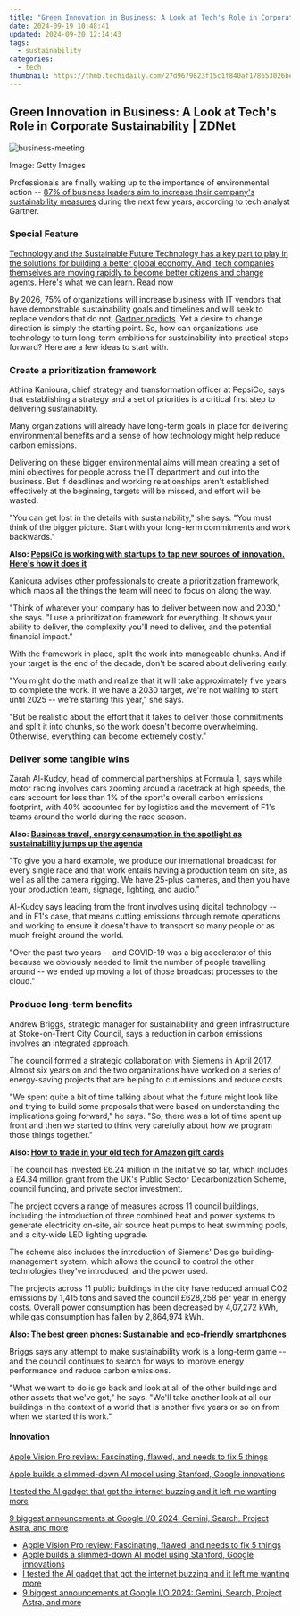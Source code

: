 ```yaml
---
title: "Green Innovation in Business: A Look at Tech's Role in Corporate Sustainability | ZDNet"
date: 2024-09-19 10:48:41
updated: 2024-09-20 12:14:43
tags:
  - sustainability
categories:
  - tech
thumbnail: https://thmb.techidaily.com/27d9679823f15c1f840af178653026beb0d15afa85251ef89317616bbcd9f8d8.jpg
---
```


## Green Innovation in Business: A Look at Tech's Role in Corporate Sustainability | ZDNet

![business-meeting](https://www.zdnet.com/a/img/resize/3e3e7af1915b419d4054921dd7e033866ee9fa72/2023/01/31/7e096cd2-a818-4483-ae73-5c108b7ae7b0/business-meeting.jpg?auto=webp&width=1280)

Image: Getty Images

Professionals are finally waking up to the importance of environmental action -- [87% of business leaders aim to increase their company's sustainability measures](https://www.zdnet.com/article/sustainability-initiatives-wont-just-save-the-planet-theyll-save-your-company-too/) during the next few years, according to tech analyst Gartner.

### Special Feature

[Technology and the Sustainable Future Technology has a key part to play in the solutions for building a better global economy. And, tech companies themselves are moving rapidly to become better citizens and change agents. Here's what we can learn.  Read now](https://www.zdnet.com/topic/technology-and-the-sustainable-future/)

By 2026, 75% of organizations will increase business with IT vendors that have demonstrable sustainability goals and timelines and will seek to replace vendors that do not, [Gartner predicts](https://www.gartner.com/en/newsroom/press-releases/2023-01-31-gartner-predicts-70-percent-of-technology-sourcing-leaders-will-have-environmental-sustainability-aligned-performance-objectives-by-2026). Yet a desire to change direction is simply the starting point. So, how can organizations use technology to turn long-term ambitions for sustainability into practical steps forward? Here are a few ideas to start with.

### Create a prioritization framework

Athina Kanioura, chief strategy and transformation officer at PepsiCo, says that establishing a strategy and a set of priorities is a critical first step to delivering sustainability.

Many organizations will already have long-term goals in place for delivering environmental benefits and a sense of how technology might help reduce carbon emissions.

Delivering on these bigger environmental aims will mean creating a set of mini objectives for people across the IT department and out into the business. But if deadlines and working relationships aren't established effectively at the beginning, targets will be missed, and effort will be wasted.

"You can get lost in the details with sustainability," she says. "You must think of the bigger picture. Start with your long-term commitments and work backwards."

**Also: [PepsiCo is working with startups to tap new sources of innovation. Here's how it does it](https://www.zdnet.com/article/pepsico-is-working-with-startups-to-tap-new-sources-of-innovation-heres-how-it-does-it/)**

Kanioura advises other professionals to create a prioritization framework, which maps all the things the team will need to focus on along the way.

"Think of whatever your company has to deliver between now and 2030," she says. "I use a prioritization framework for everything. It shows your ability to deliver, the complexity you'll need to deliver, and the potential financial impact." 

With the framework in place, split the work into manageable chunks. And if your target is the end of the decade, don't be scared about delivering early. 

"You might do the math and realize that it will take approximately five years to complete the work. If we have a 2030 target, we're not waiting to start until 2025 -- we're starting this year," she says.

"But be realistic about the effort that it takes to deliver those commitments and split it into chunks, so the work doesn't become overwhelming. Otherwise, everything can become extremely costly."

### Deliver some tangible wins

Zarah Al-Kudcy, head of commercial partnerships at Formula 1, says while motor racing involves cars zooming around a racetrack at high speeds, the cars account for less than 1% of the sport's overall carbon emissions footprint, with 40% accounted for by logistics and the movement of F1's teams around the world during the race season.

**Also: [Business travel, energy consumption in the spotlight as sustainability jumps up the agenda](https://www.zdnet.com/article/sustainability-initiatives-wont-just-save-the-planet-theyll-save-your-company-too/)**

"To give you a hard example, we produce our international broadcast for every single race and that work entails having a production team on site, as well as all the camera rigging. We have 25-plus cameras, and then you have your production team, signage, lighting, and audio."

Al-Kudcy says leading from the front involves using digital technology -- and in F1's case, that means cutting emissions through remote operations and working to ensure it doesn't have to transport so many people or as much freight around the world. 

"Over the past two years -- and COVID-19 was a big accelerator of this because we obviously needed to limit the number of people travelling around -- we ended up moving a lot of those broadcast processes to the cloud."

### Produce long-term benefits

Andrew Briggs, strategic manager for sustainability and green infrastructure at Stoke-on-Trent City Council, says a reduction in carbon emissions involves an integrated approach.

The council formed a strategic collaboration with Siemens in April 2017\. Almost six years on and the two organizations have worked on a series of energy-saving projects that are helping to cut emissions and reduce costs.

"We spent quite a bit of time talking about what the future might look like and trying to build some proposals that were based on understanding the implications going forward," he says. "So, there was a lot of time spent up front and then we started to think very carefully about how we program those things together."

**Also: [How to trade in your old tech for Amazon gift cards](https://www.zdnet.com/article/how-to-turn-your-old-devices-into-amazon-gift-cards/)**

The council has invested £6.24 million in the initiative so far, which includes a £4.34 million grant from the UK's Public Sector Decarbonization Scheme, council funding, and private sector investment. 

The project covers a range of measures across 11 council buildings, including the introduction of three combined heat and power systems to generate electricity on-site, air source heat pumps to heat swimming pools, and a city-wide LED lighting upgrade. 

The scheme also includes the introduction of Siemens' Desigo building-management system, which allows the council to control the other technologies they've introduced, and the power used.

The projects across 11 public buildings in the city have reduced annual CO2 emissions by 1,415 tons and saved the council £628,258 per year in energy costs. Overall power consumption has been decreased by 4,07,272 kWh, while gas consumption has fallen by 2,864,974 kWh.

**Also: [The best green phones: Sustainable and eco-friendly smartphones](https://www.zdnet.com/home-and-office/sustainability/best-green-phone/)**

Briggs says any attempt to make sustainability work is a long-term game -- and the council continues to search for ways to improve energy performance and reduce carbon emissions. 

"What we want to do is go back and look at all of the other buildings and other assets that we've got," he says. "We'll take another look at all our buildings in the context of a world that is another five years or so on from when we started this work."

#### Innovation

[Apple Vision Pro review: Fascinating, flawed, and needs to fix 5 things](https://www.zdnet.com/article/apple-vision-pro-review/ "Apple Vision Pro review: Fascinating, flawed, and needs to fix 5 things")

[Apple builds a slimmed-down AI model using Stanford, Google innovations](https://www.zdnet.com/article/apple-builds-a-slimmed-down-ai-model-using-stanford-google-innovations/ "Apple builds a slimmed-down AI model using Stanford, Google innovations")

[I tested the AI gadget that got the internet buzzing and it left me wanting more](https://www.zdnet.com/article/i-tested-the-ai-gadget-that-got-the-internet-buzzing-and-it-left-me-wanting-more/ "I tested the AI gadget that got the internet buzzing and it left me wanting more")

[9 biggest announcements at Google I/O 2024: Gemini, Search, Project Astra, and more](https://www.zdnet.com/article/is-openai-sweating-9-google-features-announced-for-gemini-search-android-and-more/ "9 biggest announcements at Google I/O 2024: Gemini, Search, Project Astra, and more")

* [Apple Vision Pro review: Fascinating, flawed, and needs to fix 5 things](https://www.zdnet.com/article/apple-vision-pro-review/ "Apple Vision Pro review: Fascinating, flawed, and needs to fix 5 things")
* [Apple builds a slimmed-down AI model using Stanford, Google innovations](https://www.zdnet.com/article/apple-builds-a-slimmed-down-ai-model-using-stanford-google-innovations/ "Apple builds a slimmed-down AI model using Stanford, Google innovations")
* [I tested the AI gadget that got the internet buzzing and it left me wanting more](https://www.zdnet.com/article/i-tested-the-ai-gadget-that-got-the-internet-buzzing-and-it-left-me-wanting-more/ "I tested the AI gadget that got the internet buzzing and it left me wanting more")
* [9 biggest announcements at Google I/O 2024: Gemini, Search, Project Astra, and more](https://www.zdnet.com/article/is-openai-sweating-9-google-features-announced-for-gemini-search-android-and-more/ "9 biggest announcements at Google I/O 2024: Gemini, Search, Project Astra, and more")

<ins class="adsbygoogle"
     style="display:block"
     data-ad-format="autorelaxed"
     data-ad-client="ca-pub-7571918770474297"
     data-ad-slot="1223367746"></ins>



<ins class="adsbygoogle"
     style="display:block"
     data-ad-client="ca-pub-7571918770474297"
     data-ad-slot="8358498916"
     data-ad-format="auto"
     data-full-width-responsive="true"></ins>
